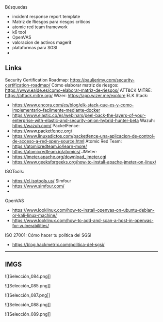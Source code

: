 


Búsquedas
* incident response report template
* Matriz de Riesgos para riesgos críticos
* atomic red team framework
* k6 tool
* OpenVAS
* valoracion de activos magerit
* plataformas para SGSI
* 



## Links

Security Certification Roadmap: https://pauljerimy.com/security-certification-roadmap/
Cómo elaborar matriz de riesgos: https://www.ealde.es/como-elaborar-matriz-de-riesgos/
ATT&CK MITRE: https://attack.mitre.org/
Wizer: https://app.wizer.me/explore
ELK Stack: 
- https://www.encora.com/es/blog/elk-stack-que-es-y-como-implementarlo-facilmente-mediante-docker
- https://www.elastic.co/es/webinars/peel-back-the-layers-of-your-enterprise-with-elastic-and-security-onion-hybrid-hunter-beta
Wazuh: https://wazuh.com/
PacketFence: 
- https://www.packetfence.org/
- https://www.linuxadictos.com/packetfence-una-aplicacion-de-control-de-acceso-a-red-open-source.html
Atomic Red Team:
- https://atomicredteam.io/learn-more/
- https://atomicredteam.io/atomics/
JMeter: 
- https://jmeter.apache.org/download_jmeter.cgi
- https://www.geeksforgeeks.org/how-to-install-apache-jmeter-on-linux/

ISOTools:
- https://cl.isotools.us/
Simfour
- https://www.simfour.com/
- 

OpenVAS
- https://www.looklinux.com/how-to-install-openvas-on-ubuntu-debian-or-kali-linux-machine/
- https://www.looklinux.com/how-to-add-and-scan-a-host-in-openvas-for-vulnerabilities/

ISO 27001: Cómo hacer tu política del SGSI
- https://blog.hackmetrix.com/politica-del-sgsi/









---
## IMGS

![[Selección_084.png]]


![[Selección_085.png]]

![[Selección_087.png]]


![[Selección_088.png]]


![[Selección_089.png]]









